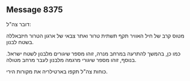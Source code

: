 ## Message 8375

דובר צה"ל:

מטוס קרב של חיל האוויר תקף תשתית טרור ואתר צבאי של ארגון הטרור חיזבאללה בשטח לבנון.

כמו כן, בהמשך להתרעה במרחב מנרה, זוהו מספר שיגורים מלבנון לשטח ישראל. בנוסף, זוהו מספר שיגורי מרגמה מלבנון לעבר מרחב מטולה.

כוחות צה"ל תקפו בארטילריה את מקורות הירי.

